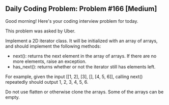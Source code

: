 ## Daily Coding Problem: Problem #166 [Medium]

Good morning! Here's your coding interview problem for today.

This problem was asked by Uber.

Implement a 2D iterator class. It will be initialized with an array of arrays, and should implement the following methods:

- next(): returns the next element in the array of arrays. If there are no more elements, raise an exception.
- has_next(): returns whether or not the iterator still has elements left.

For example, given the input [[1, 2], [3], [], [4, 5, 6]], calling next() repeatedly should output 1, 2, 3, 4, 5, 6.

Do not use flatten or otherwise clone the arrays. Some of the arrays can be empty.
